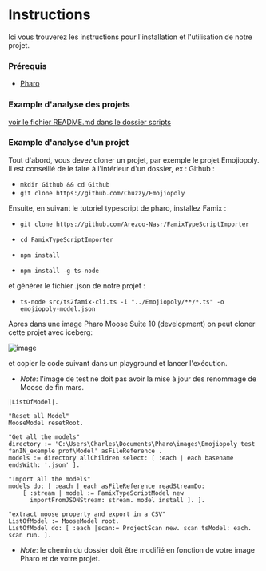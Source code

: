# Instructions

Ici vous trouverez les instructions pour l'installation et l'utilisation de notre projet.

### Prérequis

* [Pharo](https://pharo.org/download)


### Example d'analyse des projets

[voir le fichier README.md dans le dossier scripts](INSTRUCTIONS.md)

### Example d'analyse d'un projet

Tout d'abord, vous devez cloner un projet, par exemple le projet Emojiopoly. Il est conseillé de le faire à l'intérieur d'un dossier, ex : Github :

* `mkdir Github && cd Github`
* `git clone https://github.com/Chuzzy/Emojiopoly`

Ensuite, en suivant le tutoriel typescript de pharo, installez Famix :

* `git clone https://github.com/Arezoo-Nasr/FamixTypeScriptImporter`

* `cd FamixTypeScriptImporter`

* `npm install`

* `npm install -g ts-node`

 et générer le fichier .json de notre projet :

* `ts-node src/ts2famix-cli.ts -i "../Emojiopoly/**/*.ts" -o emojiopoly-model.json`

Apres dans une image Pharo Moose Suite 10 (development) on peut cloner cette projet avec iceberg:

![image](https://user-images.githubusercontent.com/10481058/231510555-3e785324-446b-478d-9f41-55f0e969a622.png)

et copier le code suivant dans un playground et lancer l'exécution.
* *Note*: l'image de test ne doit pas avoir la mise à jour des renommage de Moose de fin mars. 

```
|ListOfModel|.

"Reset all Model"
MooseModel resetRoot. 

"Get all the models"
directory := 'C:\Users\Charles\Documents\Pharo\images\Emojiopoly test fanIN_exemple prof\Model' asFileReference .
models := directory allChildren select: [ :each | each basename endsWith: '.json' ].

"Import all the models"
models do: [ :each | each asFileReference readStreamDo:
    [ :stream | model := FamixTypeScriptModel new 
      importFromJSONStream: stream. model install ]. ].

"extract moose property and export in a CSV"
ListOfModel := MooseModel root.
ListOfModel do: [ :each |scan:= ProjectScan new. scan tsModel: each. scan run. ].

```
* *Note*: le chemin du dossier doit être modifié en fonction de votre image Pharo et de votre projet.

